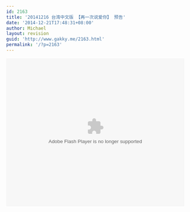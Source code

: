```yaml
---
id: 2163
title: '20141216 台湾中文版 【再一次说爱你】 预告'
date: '2014-12-21T17:48:31+08:00'
author: Michael
layout: revision
guid: 'http://www.gakky.me/2163.html'
permalink: '/?p=2163'
---
```


<embed height="400" src="http://www.tudou.com/v/-2UMrkz8dq4/&bid=05&rpid=51229674&resourceId=51229674_05_05_99/v.swf" type="application/x-shockwave-flash" width="480"></embed>